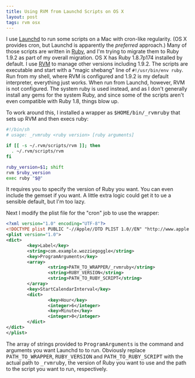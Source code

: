 ```yaml
---
title: Using RVM from Launchd Scripts on OS X
layout: post
tags: rvm osx
---
```


I use [Launchd](/2009/08/30/launchd-for-cron-jobs.html) to run some
scripts on a Mac with cron-like regularity. (OS X provides cron, but
Launchd is apparently the *preferred* approach.) Many of those scripts
are written in [Ruby](http://www.ruby-lang.org/), and I'm trying to
migrate them to Ruby 1.9.2 as part of my overall migration. OS X has
Ruby 1.8.7p174 installed by default. I use
[RVM](http://rvm.beginrescueend.com) to manage other versions including
1.9.2. The scripts are executable and start with a "magic shebang" line
of <code>#!/usr/bin/env ruby</code>. Run from my shell, where RVM is
configured and 1.9.2 is my default interpreter, everything just works.
When run from Launchd, however, RVM is not configured. The system ruby
is used instead, and as I don't generally install any gems for the
system Ruby, and since some of the scripts aren't even compatible with
Ruby 1.8, things blow up.

To work around this, I installed a wrapper as
<tt>$HOME/bin/_rvmruby</tt> that sets up RVM and then execs ruby:

```bash
#!/bin/sh
# usage: _rvmruby <ruby version> [ruby arguments]

if [[ -s ~/.rvm/scripts/rvm ]]; then
  . ~/.rvm/scripts/rvm
fi

ruby_version=$1; shift
rvm $ruby_version
exec ruby "$@"
```

It requires you to specify the version of Ruby you want. You can even
include the gemset if you want. A little extra logic could get it to ue
a sensible default, but I'm too lazy.

Next I modify the plist file for the "cron" job to use the wrapper:

```xml
<?xml version="1.0" encoding="UTF-8"?>
<!DOCTYPE plist PUBLIC "-//Apple//DTD PLIST 1.0//EN" "http://www.apple.com/DTDs/PropertyList-1.0.dtd">
<plist version="1.0">
<dict>
        <key>Label</key>
        <string>com.example.wozziegoggle</string>
        <key>ProgramArguments</key>
        <array>
                <string>PATH_TO_WRAPPER/_rvmruby</string>
                <string>RUBY_VERSION</string>
                <string>PATH_TO_RUBY_SCRIPT</string>
        </array>
        <key>StartCalendarInterval</key>
        <dict>
                <key>Hour</key>
                <integer>6</integer>
                <key>Minute</key>
                <integer>0</integer>
        </dict>
</dict>
</plist>
```

The array of strings provided to <tt>ProgramArguments</tt> is the
command and arguments you want Launchd to to run. Obviously replace
<tt>PATH_TO_WRAPPER</tt>, <tt>RUBY_VERSION</tt> and
<tt>PATH_TO_RUBY_SCRIPT</tt> with the actual path to
<tt>_rvmruby</tt>, the version of Ruby you want to use and the path
to the script you want to run, respectively.
